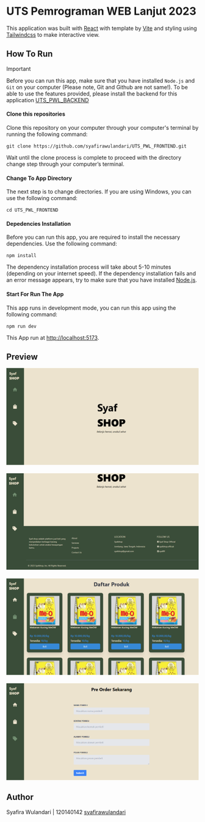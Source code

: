 # UTS Pemrograman WEB Lanjut 2023

This application was built with [React](https://react.dev/) with template by [Vite](https://vitejs.dev/) and styling using [Tailwindcss](https://tailwindcss.com/) to make interactive view.

## How To Run

> [!IMPORTANT]
> Before you can run this app, make sure that you have installed `Node.js` and `Git` on your computer (Please note, Git and Github are not same!).
> To be able to use the features provided, please install the backend for this application [UTS_PWL_BACKEND](https://github.com/syafirawulandari/UTS_PWL_BACKEND.git)

#### Clone this repositories

Clone this repository on your computer through your computer's terminal by running the following command:

```
git clone https://github.com/syafirawulandari/UTS_PWL_FRONTEND.git
```

Wait until the clone process is complete to proceed with the directory change step through your computer’s terminal.

#### Change To App Directory

The next step is to change directories. If you are using Windows, you can use the following command:

```
cd UTS_PWL_FRONTEND
```

#### Depedencies Installation

Before you can run this app, you are required to install the necessary dependencies. Use the following command:

```
npm install
```

The dependency installation process will take about 5-10 minutes (depending on your internet speed). If the dependency installation fails and an error message appears, try to make sure that you have installed [Node.js](https://nodejs.org/en).

#### Start For Run The App

This app runs in development mode, you can run this app using the following command:

```
npm run dev
```

This App run at [http://localhost:5173](http://localhost:5173).

## Preview

![Preview Home 1](./src/assets/prewiew_home1.PNG)

####

![Preview Home 2](./src/assets/prewiew_home2.PNG)

####

![Preview Product](./src/assets/prewiew_Product.PNG)

####

![Preview Form](./src/assets/prewiew_form.PNG)

## Author

Syafira Wulandari | 120140142
[syafirawulandari](https://github.com/syafirawulandari)
